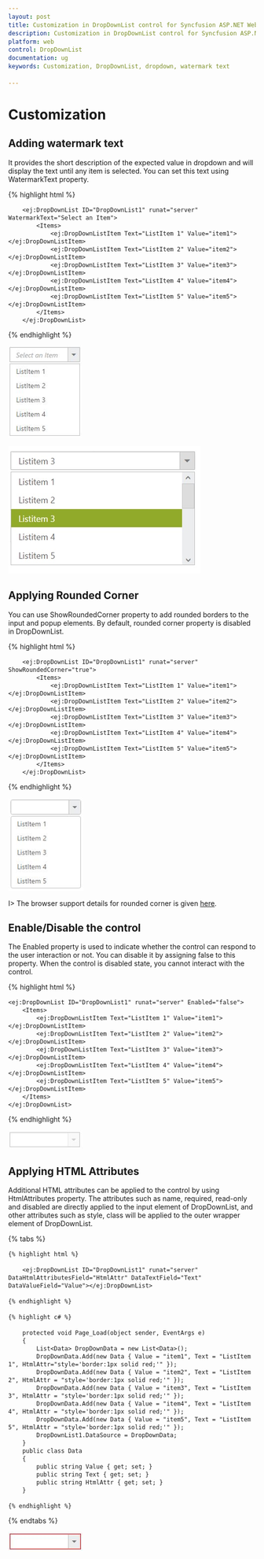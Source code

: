 ```yaml
---
layout: post
title: Customization in DropDownList control for Syncfusion ASP.NET WebForm
description: Customization in DropDownList control for Syncfusion ASP.NET WebForm
platform: web
control: DropDownList
documentation: ug
keywords: Customization, DropDownList, dropdown, watermark text

---
```


# Customization

## Adding watermark text

It provides the short description of the expected value in dropdown and will display the text until any item is selected. You can set this text using WatermarkText property.

{% highlight html %}

        <ej:DropDownList ID="DropDownList1" runat="server" WatermarkText="Select an Item">
            <Items>
                <ej:DropDownListItem Text="ListItem 1" Value="item1"></ej:DropDownListItem>
                <ej:DropDownListItem Text="ListItem 2" Value="item2"></ej:DropDownListItem>
                <ej:DropDownListItem Text="ListItem 3" Value="item3"></ej:DropDownListItem>
                <ej:DropDownListItem Text="ListItem 4" Value="item4"></ej:DropDownListItem>
                <ej:DropDownListItem Text="ListItem 5" Value="item5"></ej:DropDownListItem>
            </Items>
        </ej:DropDownList>
        
{% endhighlight %}

![ ](Customization_images/Customization_img1.jpeg)

![ ](Customization_images/Customization_img2.jpeg)

## Applying Rounded Corner

You can use ShowRoundedCorner property to add rounded borders to the input and popup elements. By default, rounded corner property is disabled in DropDownList.

{% highlight html %}

        <ej:DropDownList ID="DropDownList1" runat="server" ShowRoundedCorner="true">
            <Items>
                <ej:DropDownListItem Text="ListItem 1" Value="item1"></ej:DropDownListItem>
                <ej:DropDownListItem Text="ListItem 2" Value="item2"></ej:DropDownListItem>
                <ej:DropDownListItem Text="ListItem 3" Value="item3"></ej:DropDownListItem>
                <ej:DropDownListItem Text="ListItem 4" Value="item4"></ej:DropDownListItem>
                <ej:DropDownListItem Text="ListItem 5" Value="item5"></ej:DropDownListItem>
            </Items>
        </ej:DropDownList>
        
{% endhighlight %}

![ ](Customization_images/Customization_img3.jpeg)

I> The browser support details for rounded corner is given [here](http://www.w3schools.com/cssref/css3_pr_border-radius.asp).

## Enable/Disable the control

The Enabled property is used to indicate whether the control can respond to the user interaction or not. You can disable it by assigning false to this property. When the control is disabled state, you cannot interact with the control.

{% highlight html %}

    <ej:DropDownList ID="DropDownList1" runat="server" Enabled="false">
        <Items>
            <ej:DropDownListItem Text="ListItem 1" Value="item1"></ej:DropDownListItem>
            <ej:DropDownListItem Text="ListItem 2" Value="item2"></ej:DropDownListItem>
            <ej:DropDownListItem Text="ListItem 3" Value="item3"></ej:DropDownListItem>
            <ej:DropDownListItem Text="ListItem 4" Value="item4"></ej:DropDownListItem>
            <ej:DropDownListItem Text="ListItem 5" Value="item5"></ej:DropDownListItem>
        </Items>
    </ej:DropDownList>
    
{% endhighlight %}
    
![ ](Customization_images/Customization_img4.jpeg)

## Applying HTML Attributes

Additional HTML attributes can be applied to the control by using HtmlAttributes property. The attributes such as name, required, read-only and disabled are directly applied to the input element of DropDownList, and other attributes such as style, class will be applied to the outer wrapper element of DropDownList.

{% tabs %}

    {% highlight html %}
    
        <ej:DropDownList ID="DropDownList1" runat="server" DataHtmlAttributesField="HtmlAttr" DataTextField="Text" DataValueField="Value"></ej:DropDownList>
    
	{% endhighlight %}
    
    {% highlight c# %}
    
        protected void Page_Load(object sender, EventArgs e)
        {
            List<Data> DropDownData = new List<Data>();
            DropDownData.Add(new Data { Value = "item1", Text = "ListItem 1", HtmlAttr="style='border:1px solid red;'" });
            DropDownData.Add(new Data { Value = "item2", Text = "ListItem 2", HtmlAttr = "style='border:1px solid red;'" });
            DropDownData.Add(new Data { Value = "item3", Text = "ListItem 3", HtmlAttr = "style='border:1px solid red;'" });
            DropDownData.Add(new Data { Value = "item4", Text = "ListItem 4", HtmlAttr = "style='border:1px solid red;'" });
            DropDownData.Add(new Data { Value = "item5", Text = "ListItem 5", HtmlAttr = "style='border:1px solid red;'" });
            DropDownList1.DataSource = DropDownData;
        }
        public class Data
        {
            public string Value { get; set; }
            public string Text { get; set; }
            public string HtmlAttr { get; set; }
        }
        
    {% endhighlight %}
    
{% endtabs %}

![ ](Customization_images/Customization_img5.jpeg)

